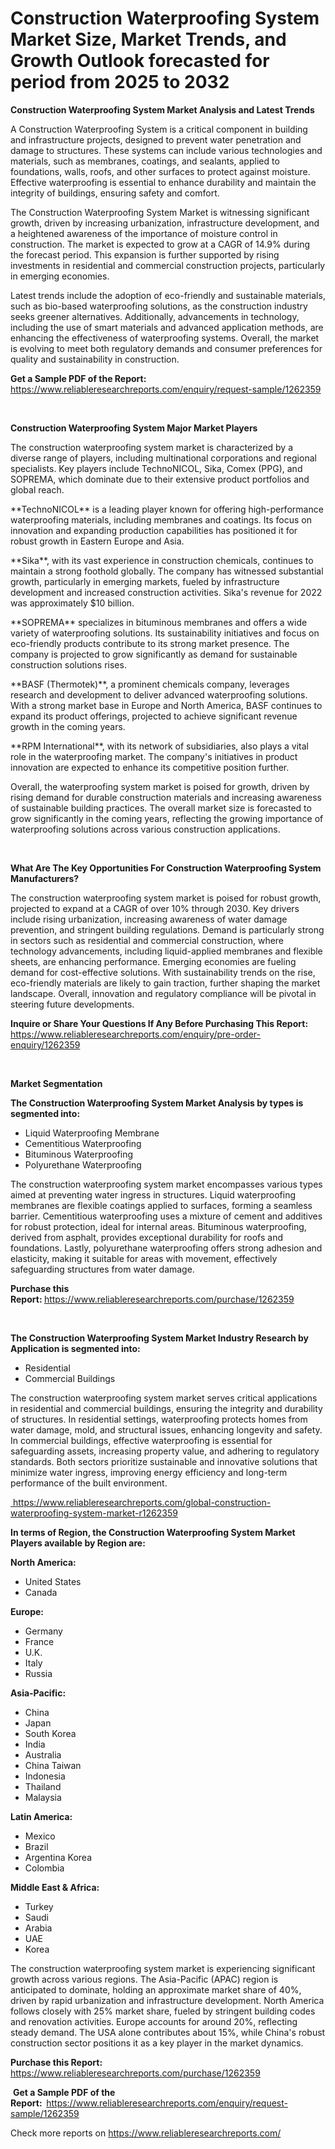 <p><h1>Construction Waterproofing System Market Size, Market Trends, and Growth Outlook forecasted for period from 2025 to 2032</h1></p><p><strong>Construction Waterproofing System Market Analysis and Latest Trends</strong></p>
<p><p>A Construction Waterproofing System is a critical component in building and infrastructure projects, designed to prevent water penetration and damage to structures. These systems can include various technologies and materials, such as membranes, coatings, and sealants, applied to foundations, walls, roofs, and other surfaces to protect against moisture. Effective waterproofing is essential to enhance durability and maintain the integrity of buildings, ensuring safety and comfort.</p><p>The Construction Waterproofing System Market is witnessing significant growth, driven by increasing urbanization, infrastructure development, and a heightened awareness of the importance of moisture control in construction. The market is expected to grow at a CAGR of 14.9% during the forecast period. This expansion is further supported by rising investments in residential and commercial construction projects, particularly in emerging economies. </p><p>Latest trends include the adoption of eco-friendly and sustainable materials, such as bio-based waterproofing solutions, as the construction industry seeks greener alternatives. Additionally, advancements in technology, including the use of smart materials and advanced application methods, are enhancing the effectiveness of waterproofing systems. Overall, the market is evolving to meet both regulatory demands and consumer preferences for quality and sustainability in construction.</p></p>
<p><strong>Get a Sample PDF of the Report:&nbsp;</strong> <a href="https://www.reliableresearchreports.com/enquiry/request-sample/1262359?utm_campaign=2009&utm_medium=2&utm_source=Github&utm_content=ia&utm_term=02022025&utm_id=construction-waterproofing-system">https://www.reliableresearchreports.com/enquiry/request-sample/1262359</a></p>
<p>&nbsp;</p>
<p><strong>Construction Waterproofing System Major Market Players</strong></p>
<p><p>The construction waterproofing system market is characterized by a diverse range of players, including multinational corporations and regional specialists. Key players include TechnoNICOL, Sika, Comex (PPG), and SOPREMA, which dominate due to their extensive product portfolios and global reach.</p><p>**TechnoNICOL** is a leading player known for offering high-performance waterproofing materials, including membranes and coatings. Its focus on innovation and expanding production capabilities has positioned it for robust growth in Eastern Europe and Asia. </p><p>**Sika**, with its vast experience in construction chemicals, continues to maintain a strong foothold globally. The company has witnessed substantial growth, particularly in emerging markets, fueled by infrastructure development and increased construction activities. Sika's revenue for 2022 was approximately $10 billion.</p><p>**SOPREMA** specializes in bituminous membranes and offers a wide variety of waterproofing solutions. Its sustainability initiatives and focus on eco-friendly products contribute to its strong market presence. The company is projected to grow significantly as demand for sustainable construction solutions rises.</p><p>**BASF (Thermotek)**, a prominent chemicals company, leverages research and development to deliver advanced waterproofing solutions. With a strong market base in Europe and North America, BASF continues to expand its product offerings, projected to achieve significant revenue growth in the coming years.</p><p>**RPM International**, with its network of subsidiaries, also plays a vital role in the waterproofing market. The company's initiatives in product innovation are expected to enhance its competitive position further.</p><p>Overall, the waterproofing system market is poised for growth, driven by rising demand for durable construction materials and increasing awareness of sustainable building practices. The overall market size is forecasted to grow significantly in the coming years, reflecting the growing importance of waterproofing solutions across various construction applications.</p></p>
<p>&nbsp;</p>
<p><strong>What Are The Key Opportunities For Construction Waterproofing System Manufacturers?</strong></p>
<p><p>The construction waterproofing system market is poised for robust growth, projected to expand at a CAGR of over 10% through 2030. Key drivers include rising urbanization, increasing awareness of water damage prevention, and stringent building regulations. Demand is particularly strong in sectors such as residential and commercial construction, where technology advancements, including liquid-applied membranes and flexible sheets, are enhancing performance. Emerging economies are fueling demand for cost-effective solutions. With sustainability trends on the rise, eco-friendly materials are likely to gain traction, further shaping the market landscape. Overall, innovation and regulatory compliance will be pivotal in steering future developments.</p></p>
<p><strong>Inquire or Share Your Questions If Any Before Purchasing This Report:</strong> <a href="https://www.reliableresearchreports.com/enquiry/pre-order-enquiry/1262359?utm_campaign=2009&utm_medium=2&utm_source=Github&utm_content=ia&utm_term=02022025&utm_id=construction-waterproofing-system">https://www.reliableresearchreports.com/enquiry/pre-order-enquiry/1262359</a></p>
<p>&nbsp;</p>
<p><strong>Market Segmentation</strong></p>
<p><strong>The Construction Waterproofing System Market Analysis by types is segmented into:</strong></p>
<p><ul><li>Liquid Waterproofing Membrane</li><li>Cementitious Waterproofing</li><li>Bituminous Waterproofing</li><li>Polyurethane Waterproofing</li></ul></p>
<p><p>The construction waterproofing system market encompasses various types aimed at preventing water ingress in structures. Liquid waterproofing membranes are flexible coatings applied to surfaces, forming a seamless barrier. Cementitious waterproofing uses a mixture of cement and additives for robust protection, ideal for internal areas. Bituminous waterproofing, derived from asphalt, provides exceptional durability for roofs and foundations. Lastly, polyurethane waterproofing offers strong adhesion and elasticity, making it suitable for areas with movement, effectively safeguarding structures from water damage.</p></p>
<p><strong>Purchase this Report:&nbsp;</strong><a href="https://www.reliableresearchreports.com/purchase/1262359?utm_campaign=2009&utm_medium=2&utm_source=Github&utm_content=ia&utm_term=02022025&utm_id=construction-waterproofing-system">https://www.reliableresearchreports.com/purchase/1262359</a></p>
<p>&nbsp;</p>
<p><strong>The Construction Waterproofing System Market Industry Research by Application is segmented into:</strong></p>
<p><ul><li>Residential</li><li>Commercial Buildings</li></ul></p>
<p><p>The construction waterproofing system market serves critical applications in residential and commercial buildings, ensuring the integrity and durability of structures. In residential settings, waterproofing protects homes from water damage, mold, and structural issues, enhancing longevity and safety. In commercial buildings, effective waterproofing is essential for safeguarding assets, increasing property value, and adhering to regulatory standards. Both sectors prioritize sustainable and innovative solutions that minimize water ingress, improving energy efficiency and long-term performance of the built environment.</p></p>
<p><a href="https://www.reliableresearchreports.com/global-construction-waterproofing-system-market-r1262359?utm_campaign=2009&utm_medium=2&utm_source=Github&utm_content=ia&utm_term=02022025&utm_id=construction-waterproofing-system">&nbsp;https://www.reliableresearchreports.com/global-construction-waterproofing-system-market-r1262359</a></p>
<p><strong>In terms of Region, the Construction Waterproofing System Market Players available by Region are:</strong></p>
<p>
    <p> <strong> North America: </strong>
        <ul>
            <li>United States</li>
            <li>Canada</li>
        </ul>
        </p> 
    <p> <strong> Europe: </strong>
        <ul>
            <li>Germany</li>
            <li>France</li>
            <li>U.K.</li>
            <li>Italy</li>
            <li>Russia</li>
        </ul>
        </p> 
    <p> <strong> Asia-Pacific: </strong>
        <ul>
            <li>China</li>
            <li>Japan</li>
            <li>South Korea</li>
            <li>India</li>
            <li>Australia</li>
            <li>China Taiwan</li>
            <li>Indonesia</li>
            <li>Thailand</li>
            <li>Malaysia</li>
        </ul>
        </p> 
    <p> <strong> Latin America: </strong>
        <ul>
            <li>Mexico</li>
            <li>Brazil</li>
            <li>Argentina Korea</li>
            <li>Colombia</li>
        </ul>
        </p> 
    <p> <strong> Middle East & Africa: </strong>
        <ul>
            <li>Turkey</li>
            <li>Saudi</li>
            <li>Arabia</li>
            <li>UAE</li>
            <li>Korea</li>
        </ul>
    </p>
    </p>
<p><p>The construction waterproofing system market is experiencing significant growth across various regions. The Asia-Pacific (APAC) region is anticipated to dominate, holding an approximate market share of 40%, driven by rapid urbanization and infrastructure development. North America follows closely with 25% market share, fueled by stringent building codes and renovation activities. Europe accounts for around 20%, reflecting steady demand. The USA alone contributes about 15%, while China's robust construction sector positions it as a key player in the market dynamics.</p></p>
<p><strong>Purchase this Report: </strong><a href="https://www.reliableresearchreports.com/purchase/1262359?utm_campaign=2009&utm_medium=2&utm_source=Github&utm_content=ia&utm_term=02022025&utm_id=construction-waterproofing-system">https://www.reliableresearchreports.com/purchase/1262359</a></p>
<p>&nbsp;<strong>Get a Sample PDF of the Report:&nbsp;&nbsp;</strong><a href="https://www.reliableresearchreports.com/enquiry/request-sample/1262359?utm_campaign=2009&utm_medium=2&utm_source=Github&utm_content=ia&utm_term=02022025&utm_id=construction-waterproofing-system">https://www.reliableresearchreports.com/enquiry/request-sample/1262359</a></p>
<p><strong></strong></p>
<p>Check more reports on <a href="https://www.reliableresearchreports.com/?utm_campaign=2009&utm_medium=2&utm_source=Github&utm_content=ia&utm_term=02022025&utm_id=construction-waterproofing-system">https://www.reliableresearchreports.com/</a></p>